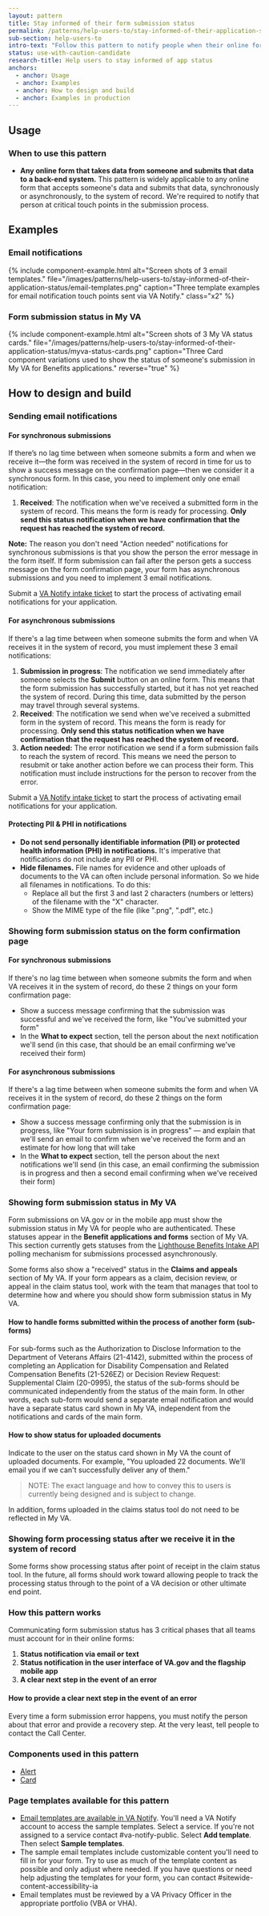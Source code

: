 ```yaml
---
layout: pattern
title: Stay informed of their form submission status
permalink: /patterns/help-users-to/stay-informed-of-their-application-status
sub-section: help-users-to
intro-text: "Follow this pattern to notify people when their online form submission is in progress, when we receive their submitted form, and when a system error has caused the submission to fail. These are required notification touch points." 
status: use-with-caution-candidate
research-title: Help users to stay informed of app status
anchors:
  - anchor: Usage
  - anchor: Examples
  - anchor: How to design and build
  - anchor: Examples in production
---
```


## Usage

### When to use this pattern

* **Any online form that takes data from someone and submits that data to a back-end system.** This pattern is widely applicable to any online form that accepts someone's data and submits that data, synchronously or asynchronously, to the system of record. We're required to notify that person at critical touch points in the submission process.

## Examples

### Email notifications

{% include component-example.html alt="Screen shots of 3 email templates." file="/images/patterns/help-users-to/stay-informed-of-their-application-status/email-templates.png" caption="Three template examples for email notification touch points sent via VA Notify." class="x2" %}

### Form submission status in My VA

{% include component-example.html alt="Screen shots of 3 My VA status cards." file="/images/patterns/help-users-to/stay-informed-of-their-application-status/myva-status-cards.png" caption="Three Card component variations used to show the status of someone's submission in My VA for Benefits applications." reverse="true" %}

## How to design and build

### Sending email notifications

#### For synchronous submissions

If there’s no lag time between when someone submits a form and when we receive it—the form was received in the system of record in time for us to show a success message on the confirmation page—then we consider it a synchronous form. In this case, you need to implement only one email notification: 

1. **Received**: The notification when we've received a submitted form in the system of record. This means the form is ready for processing. **Only send this status notification when we have confirmation that the request has reached the system of record.**

**Note:** The reason you don't need "Action needed" notifications for synchronous submissions is that you show the person the error message in the form itself. If form submission can fail after the person gets a success message on the form confirmation page, your form has asynchronous submissions and you need to implement 3 email notifications.

Submit a [VA Notify intake ticket](https://github.com/department-of-Veterans-affairs/va.gov-team/issues/new?assignees=christy-tongty%2C+mjones-oddball%2C+GitSamJennings&labels=vanotify-intake&template=VANotify-Business-Intake.md&title=Business+intake+form+for+%5BBusiness+or+team%5D) to start the process of activating email notifications for your application.

#### For asynchronous submissions

If there's a lag time between when someone submits the form and when VA receives it in the system of record, you must implement these 3 email notifications: 

1. **Submission in progress**: The notification we send immediately after someone selects the **Submit** button on an online form. This means that the form submission has successfully started, but it has not yet reached the system of record. During this time, data submitted by the person may travel through several systems.
2. **Received**: The notification we send when we've received a submitted form in the system of record. This means the form is ready for processing. **Only send this status notification when we have confirmation that the request has reached the system of record.**
3. **Action needed:** The error notification we send if a form submission fails to reach the system of record. This means we need the person to resubmit or take another action before we can process their form. This notification must include instructions for the person to recover from the error.

Submit a [VA Notify intake ticket](https://github.com/department-of-Veterans-affairs/va.gov-team/issues/new?assignees=christy-tongty%2C+mjones-oddball%2C+GitSamJennings&labels=vanotify-intake&template=VANotify-Business-Intake.md&title=Business+intake+form+for+%5BBusiness+or+team%5D) to start the process of activating email notifications for your application.

#### Protecting PII & PHI in notifications

* **Do not send personally identifiable information (PII) or protected health information (PHI) in notifications.** It's imperative that notifications do not include any PII or PHI.
* **Hide filenames.** File names for evidence and other uploads of documents to the VA can often include personal information. So we hide all filenames in notifications. To do this:
  * Replace all but the first 3 and last 2 characters (numbers or letters) of the filename with the "X" character.
  * Show the MIME type of the file (like ".png", ".pdf", etc.)

### Showing form submission status on the form confirmation page

#### For synchronous submissions

If there's no lag time between when someone submits the form and when VA receives it in the system of record, do these 2 things on your form confirmation page:
- Show a success message confirming that the submission was successful and we've received the form, like "You've submitted your form"
- In the **What to expect** section, tell the person about the next notification we'll send (in this case, that should be an email confirming we've received their form)

#### For asynchronous submissions

If there's a lag time between when someone submits the form and when VA receives it in the system of record, do these 2 things on the form confirmation page:
- Show a success message confirming only that the submission is in progress, like "Your form submission is in progress" — and explain that we'll send an email to confirm when we've received the form and an estimate for how long that will take
- In the **What to expect** section, tell the person about the next notifications we'll send (in this case, an email confirming the submission is in progress and then a second email confirming when we've received their form) 

### Showing form submission status in My VA

Form submissions on VA.gov or in the mobile app must show the submission status in My VA for people who are authenticated. These statuses appear in the **Benefit applications and forms** section of My VA. This section currently gets statuses from the [Lighthouse Benefits Intake API](https://developer.va.gov/explore/api/benefits-intake) polling mechanism for submissions processed asynchronously.

Some forms also show a "received" status in the **Claims and appeals** section of My VA. If your form appears as a claim, decision review, or appeal in the claim status tool, work with the team that manages that tool to determine how and where you should show form submission status in My VA.

#### How to handle forms submitted within the process of another form (sub-forms)

For sub-forms such as the Authorization to Disclose Information to the Department of Veterans Affairs (21-4142), submitted within the process of completing an Application for Disability Compensation and Related Compensation Benefits (21-526EZ) or Decision Review Request: Supplemental Claim (20-0995), the status of the sub-forms should be communicated independently from the status of the main form. In other words, each sub-form would send a separate email notification and would have a separate status card shown in My VA, independent from the notifications and cards of the main form.

#### How to show status for uploaded documents

Indicate to the user on the status card shown in My VA the count of uploaded documents. For example, "You uploaded 22 documents. We'll email you if we can't successfully deliver any of them." 

> NOTE: The exact language and how to convey this to users is currently being designed and is subject to change.

In addition, forms uploaded in the claims status tool do not need to be reflected in My VA.

### Showing form processing status after we receive it in the system of record

Some forms show processing status after point of receipt in the claim status tool. In the future, all forms should work toward allowing people to track the processing status through to the point of a VA decision or other ultimate end point.

### How this pattern works

Communicating form submission status has 3 critical phases that all teams must account for in their online forms:

1. **Status notification via email or text**
2. **Status notification in the user interface of VA.gov and the flagship mobile app** 
3. **A clear next step in the event of an error**

#### How to provide a clear next step in the event of an error

Every time a form submission error happens, you must notify the person about that error and provide a recovery step. At the very least, tell people to contact the Call Center.

### Components used in this pattern

* [Alert]({{site.baseurl}}/components/alert)
* [Card]({{site.baseurl}}/components/card)

### Page templates available for this pattern

* [Email templates are available in VA Notify](https://staging.notifications.va.gov/). You'll need a VA Notify account to access the sample templates. Select a service. If you're not assigned to a service contact #va-notify-public. Select **Add template**. Then select **Sample templates**.
* The sample email templates include customizable content you'll need to fill in for your form. Try to use as much of the template content as possible and only adjust where needed. If you have questions or need help adjusting the templates for your form, you can contact #sitewide-content-accessibility-ia
* Email templates must be reviewed by a VA Privacy Officer in the appropriate portfolio (VBA or VHA). 
